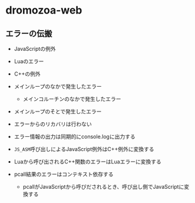 # dromozoa-web

## エラーの伝搬

- JavaScriptの例外
- Luaのエラー
- C++の例外

- メインループのなかで発生したエラー
  - メインコルーチンのなかで発生したエラー
- メインループのそとで発生したエラー

- エラーからのリカバリは行わない
- エラー情報の出力は同期的にconsole.logに出力する

- `JS_ASM`呼び出しによるJavaScript例外はC++例外に変換する
- Luaから呼び出されるC++関数のエラーはLuaエラーに変換する
- pcall結果のエラーはコンテキスト依存する
  - pcallがJavaScriptから呼びだされるとき、呼び出し側でJavaScriptに変換する

